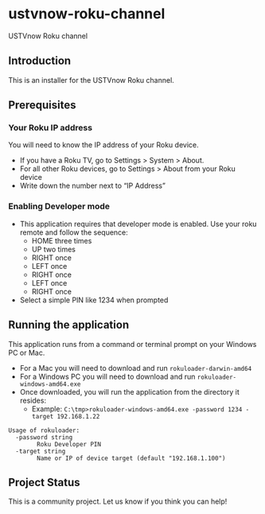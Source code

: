 # ustvnow-roku-channel
USTVnow Roku channel

## Introduction
This is an installer for the USTVnow Roku channel.

## Prerequisites

### Your Roku IP address
You will need to know the IP address of your Roku device.
  - If you have a Roku TV, go to Settings > System > About. 
  - For all other Roku devices, go to Settings > About from your Roku device
  - Write down the number next to “IP Address”
  
### Enabling Developer mode  
  - This application requires that developer mode is enabled. Use your roku remote and follow the sequence:
    - HOME  three times
    - UP    two   times
    - RIGHT once
    - LEFT  once
    - RIGHT once
    - LEFT  once
    - RIGHT once
  - Select a simple PIN like 1234 when prompted

## Running the application
This application runs from a command or terminal prompt on your Windows PC or Mac.
  - For a Mac you will need to download and run `rokuloader-darwin-amd64`
  - For a Windows PC you will need to download and run `rokuloader-windows-amd64.exe`
  - Once downloaded, you will run the application from the directory it resides:
    - Example: `C:\tmp>rokuloader-windows-amd64.exe -password 1234 -target 192.168.1.22`

```
Usage of rokuloader:
  -password string
        Roku Developer PIN
  -target string
        Name or IP of device target (default "192.168.1.100")
```

## Project Status
This is a community project. Let us know if you think you can help!
